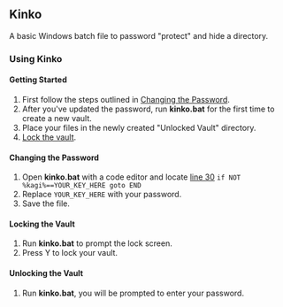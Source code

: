 ## Kinko
A basic Windows batch file to password "protect" and hide a directory.

### Using Kinko
#### Getting Started
1. First follow the steps outlined in [Changing the Password](https://github.com/Tressley/kinko#changing-the-password).
1. After you've updated the password, run **kinko.bat** for the first time to create a new vault.
1. Place your files in the newly created "Unlocked Vault" directory.
1. [Lock the vault](https://github.com/Tressley/kinko#locking-the-vault).

#### Changing the Password
1. Open **kinko.bat** with a code editor and locate [line 30](https://github.com/Tressley/kinko/blob/3d620c5b97a202e96f6dce9fac7ccf9b660d495d/kinko.bat#L30) `if NOT %kagi%==YOUR_KEY_HERE goto END`
1. Replace `YOUR_KEY_HERE` with your password.
1. Save the file.

#### Locking the Vault
1. Run **kinko.bat** to prompt the lock screen.
1. Press Y to lock your vault.

#### Unlocking the Vault
1. Run **kinko.bat**, you will be prompted to enter your password.
